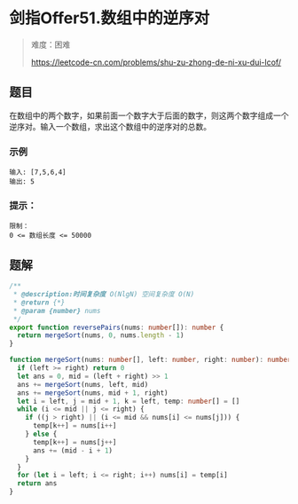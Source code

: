 # 剑指Offer51.数组中的逆序对

> 难度：困难
>
> https://leetcode-cn.com/problems/shu-zu-zhong-de-ni-xu-dui-lcof/

## 题目

在数组中的两个数字，如果前面一个数字大于后面的数字，则这两个数字组成一个逆序对。输入一个数组，求出这个数组中的逆序对的总数。

### 示例

```
输入: [7,5,6,4]
输出: 5 
```

### 提示：

```
限制：
0 <= 数组长度 <= 50000
```

## 题解

```typescript
/**
 * @description:时间复杂度 O(NlgN) 空间复杂度 O(N)
 * @return {*}
 * @param {number} nums
 */
export function reversePairs(nums: number[]): number {
  return mergeSort(nums, 0, nums.length - 1)
}

function mergeSort(nums: number[], left: number, right: number): number {
  if (left >= right) return 0
  let ans = 0, mid = (left + right) >> 1
  ans += mergeSort(nums, left, mid)
  ans += mergeSort(nums, mid + 1, right)
  let i = left, j = mid + 1, k = left, temp: number[] = []
  while (i <= mid || j <= right) {
    if ((j > right) || (i <= mid && nums[i] <= nums[j])) {
      temp[k++] = nums[i++]
    } else {
      temp[k++] = nums[j++]
      ans += (mid - i + 1)
    }
  }
  for (let i = left; i <= right; i++) nums[i] = temp[i]
  return ans
}
```